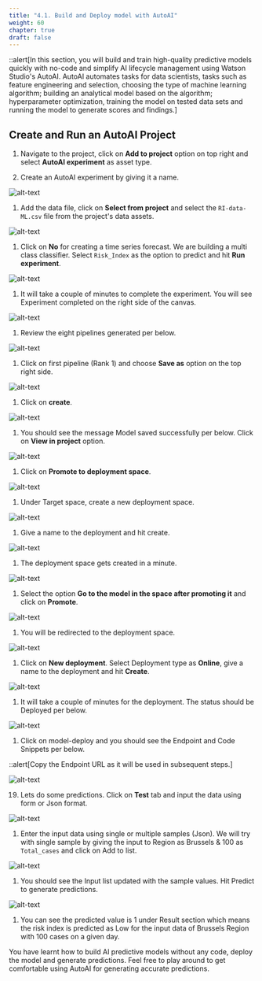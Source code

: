 ```yaml
---
title: "4.1. Build and Deploy model with AutoAI"
weight: 60
chapter: true
draft: false
---
```


::alert[In this section, you will build and train high-quality predictive models quickly with no-code and simplify AI lifecycle management using Watson Studio's AutoAI. AutoAI automates tasks for data scientists, tasks such as feature engineering and selection, choosing the type of machine learning algorithm; building an analytical model based on the algorithm; hyperparameter optimization, training the model on tested data sets and running the model to generate scores and findings.]

## Create and Run an AutoAI Project

1. Navigate to the project, click on **Add to project** option on top right and select **AutoAI experiment** as asset type.

1. Create an AutoAI experiment by giving it a name.

![alt-text](/static/images/50_low_no_code_ml_Lab/autoai-add.png?classes=shadow)

1. Add the data file, click on **Select from project** and select the `RI-data-ML.csv` file from the project's data assets.

![alt-text](/static/images/50_low_no_code_ml_Lab/auto-ai-2.png?classes=shadow)

1. Click on **No** for creating a time series forecast. We are building a multi class classifier. Select `Risk_Index` as the option to predict and hit **Run experiment**.

![alt-text](/static/images/50_low_no_code_ml_Lab/auto-ai-3.png?classes=shadow)

1. It will take a couple of minutes to complete the experiment. You will see Experiment completed on the right side of the canvas.

![alt-text](/static/images/50_low_no_code_ml_Lab/gen-pipe.png?classes=shadow)

1. Review the eight pipelines generated per below.

![alt-text](/static/images/50_low_no_code_ml_Lab/rev-pipelines.png?classes=shadow)

1. Click on first pipeline (Rank 1) and choose **Save as** option on the top right side.

![alt-text](/static/images/50_low_no_code_ml_Lab/save-pipeline.png?classes=shadow)

1. Click on **create**.

![alt-text](/static/images/50_low_no_code_ml_Lab/save-as-model.png?classes=shadow)

1. You should see the message Model saved successfully per below. Click on **View in project** option.

![alt-text](/static/images/50_low_no_code_ml_Lab/model-saved.png?classes=shadow)

1. Click on **Promote to deployment space**.

![alt-text](/static/images/50_low_no_code_ml_Lab/promote-to-dep.png?classes=shadow)

1. Under Target space, create a new deployment space.

![alt-text](/static/images/50_low_no_code_ml_Lab/new-dep.png?classes=shadow)

1. Give a name to the deployment and hit create.

![alt-text](/static/images/50_low_no_code_ml_Lab/new-dep-2.png?classes=shadow)

1. The deployment space gets created in a minute.

![alt-text](/static/images/50_low_no_code_ml_Lab/dep-space.png?classes=shadow)

1. Select the option **Go to the model in the space after promoting it** and click on **Promote**.

![alt-text](/static/images/50_low_no_code_ml_Lab/prom-dep.png?classes=shadow)

1. You will be redirected to the deployment space.

![alt-text](/static/images/50_low_no_code_ml_Lab/deployment-space.png?classes=shadow)

1. Click on **New deployment**. Select Deployment type as **Online**, give a name to the deployment and hit **Create**.

![alt-text](/static/images/50_low_no_code_ml_Lab/auto-ai-4.gif?classes=shadow)

1. It will take a couple of minutes for the deployment. The status should be Deployed per below.

![alt-text](/static/images/50_low_no_code_ml_Lab/model-deployed.png?classes=shadow)

1. Click on model-deploy and you should see the Endpoint and Code Snippets per below.

::alert[Copy the Endpoint URL as it will be used in subsequent steps.]

![alt-text](/static/images/50_low_no_code_ml_Lab/model-endpoint.png?classes=shadow)

19. Lets do some predictions. Click on **Test** tab and input the data using form or Json format.

![alt-text](/static/images/50_low_no_code_ml_Lab/input-data-pred.png?classes=shadow)

1. Enter the input data using single or multiple samples (Json). We will try with single sample by giving the input to Region as Brussels & 100 as `Total_cases` and click on Add to list.

![alt-text](/static/images/50_low_no_code_ml_Lab/input-model.png?classes=shadow)

1. You should see the Input list updated with the sample values. Hit Predict to generate predictions.

![alt-text](/static/images/50_low_no_code_ml_Lab/pred-output.png?classes=shadow)

1. You can see the predicted value is 1 under Result section which means the risk index is predicted as Low for the input data of Brussels Region with 100 cases on a given day.

You have learnt how to build AI predictive models without any code, deploy the model and generate predictions. Feel free to play around to get comfortable using AutoAI for generating accurate predictions.
